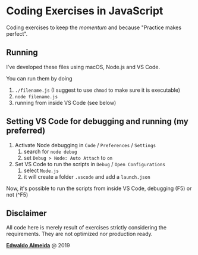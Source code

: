 # Coding Exercises in JavaScript

Coding exercises to keep the *momentum* and because "Practice makes perfect".

## Running

I've developed these files using macOS, Node.js and VS Code.

You can run them by doing

1. `./filename.js` (I suggest to use `chmod` to make sure it is executable)
2. `node filename.js`
3. running from inside VS Code (see below)

## Setting VS Code for debugging and running (my preferred)

1. Activate Node debugging in `Code` / `Preferences` / `Settings`
   1. search for `node debug`
   2. set `Debug > Node: Auto Attach` to `on`
2. Set VS Code to run the scripts in `Debug` / `Open Configurations`
   1. select `Node.js`
   2. it will create a folder `.vscode` and add a `launch.json`

Now, it's possible to run the scripts from inside VS Code, debugging (F5) or not (^F5)

## Disclaimer

All code here is merely result of exercises strictly considering the requirements. They are not optimized nor production ready.

<a rel="edwaldoalmeida.com" href="https://www.edwaldoalmeida.com">**Edwaldo Almeida**</a> @ 2019
